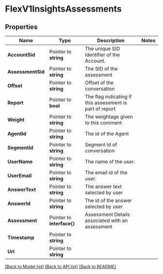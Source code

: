 # FlexV1InsightsAssessments

## Properties

Name | Type | Description | Notes
------------ | ------------- | ------------- | -------------
**AccountSid** | Pointer to **string** | The unique SID identifier of the Account. |
**AssessmentSid** | Pointer to **string** | The SID of the assessment |
**Offset** | Pointer to **string** | Offset of the conversation |
**Report** | Pointer to **bool** | The flag indicating if this assessment is part of report  |
**Weight** | Pointer to **string** | The weightage given to this comment |
**AgentId** | Pointer to **string** | The id of the Agent |
**SegmentId** | Pointer to **string** | Segment Id of conversation |
**UserName** | Pointer to **string** | The name of the user. |
**UserEmail** | Pointer to **string** | The email id of the user. |
**AnswerText** | Pointer to **string** | The answer text selected by user |
**AnswerId** | Pointer to **string** | The id of the answer selected by user |
**Assessment** | Pointer to **interface{}** | Assessment Details associated with an assessment |
**Timestamp** | Pointer to **string** |  |
**Url** | Pointer to **string** |  |

[[Back to Model list]](../README.md#documentation-for-models) [[Back to API list]](../README.md#documentation-for-api-endpoints) [[Back to README]](../README.md)


